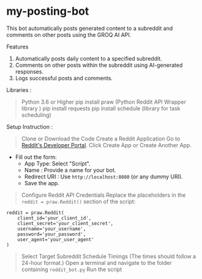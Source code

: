 # my-posting-bot
This bot automatically posts generated content to a subreddit and comments on other posts using the GROQ AI API. 


Features
1. Automatically posts daily content to a specified subreddit.
2. Comments on other posts within the subreddit using AI-generated responses.
3. Logs successful posts and comments.

Libraries :
> Python 3.6 or Higher
> pip install praw (Python Reddit API Wrapper library )
> pip install requests 
> pip install schedule (library for task scheduling)

Setup Instruction :
> Clone or Download the Code
> Create a Reddit Application
> Go to [Reddit's Developer Portal](https://www.reddit.com/prefs/apps).
> Click Create App or Create Another App.
- Fill out the form:
  -  App Type: Select "Script".
  -  Name : Provide a name for your bot.
  -  Redirect URI : Use `http://localhost:8080` (or any dummy URI).
  - Save the app.
> Configure Reddit API Credentials
> Replace the placeholders in the `reddit = praw.Reddit()` section of the script:
  ```
  reddit = praw.Reddit(
      client_id='your_client_id',
      client_secret='your_client_secret',
      username='your_username',
      password='your_password',
      user_agent='your_user_agent'
  )
```
> Select Target Subreddit
> Schedule Timings (The times should follow a 24-hour format.)
> Open a terminal and navigate to the folder containing `reddit_bot.py`
> Run the script
